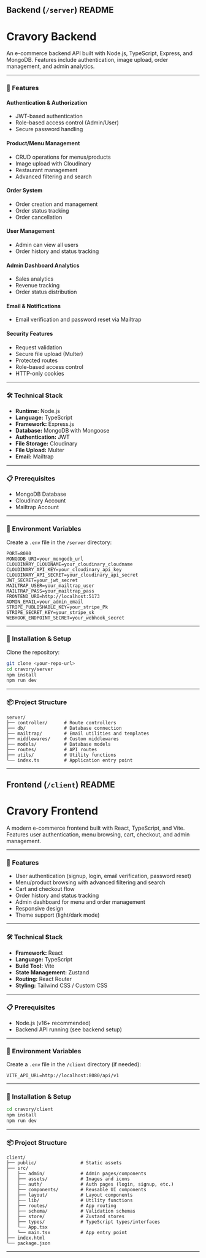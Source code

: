 

## Backend (`/server`) README

# Cravory Backend

An e-commerce backend API built with Node.js, TypeScript, Express, and MongoDB. Features include authentication, image upload, order management, and admin analytics.

<!-- --- -->

<!-- ### 📚 API Documentation

API documentation is available (add link if you have Swagger or similar).

In local development, you can view docs at `/api/v1/docs` (if implemented). -->

---

### 🚀 Features

#### Authentication & Authorization
- JWT-based authentication
- Role-based access control (Admin/User)
- Secure password handling

#### Product/Menu Management
- CRUD operations for menus/products
- Image upload with Cloudinary
- Restaurant management
- Advanced filtering and search

#### Order System
- Order creation and management
- Order status tracking
- Order cancellation
<!-- - Stock updates on order placement/cancellation -->

#### User Management
- Admin can view all users
- Order history and status tracking

#### Admin Dashboard Analytics
- Sales analytics
- Revenue tracking
- Order status distribution
<!-- - Inventory statistics -->
<!-- - User demographics -->

#### Email & Notifications
- Email verification and password reset via Mailtrap

#### Security Features
- Request validation
- Secure file upload (Multer)
- Protected routes
- Role-based access control
- HTTP-only cookies

---

### 🛠️ Technical Stack

- **Runtime:** Node.js
- **Language:** TypeScript
- **Framework:** Express.js
- **Database:** MongoDB with Mongoose
- **Authentication:** JWT
- **File Storage:** Cloudinary
- **File Upload:** Multer
- **Email:** Mailtrap

---

### 📋 Prerequisites

- MongoDB Database
- Cloudinary Account
- Mailtrap Account

---

### 🔧 Environment Variables

Create a `.env` file in the `/server` directory:

```
PORT=8080
MONGODB_URI=your_mongodb_url
CLOUDINARY_CLOUDNAME=your_cloudinary_cloudname
CLOUDINARY_API_KEY=your_cloudinary_api_key
CLOUDINARY_API_SECRET=your_cloudinary_api_secret
JWT_SECRET=your_jwt_secret
MAILTRAP_USER=your_mailtrap_user
MAILTRAP_PASS=your_mailtrap_pass
FRONTEND_URI=http://localhost:5173
ADMIN_EMAIL=your_admin_email
STRIPE_PUBLISHABLE_KEY=your_stripe_Pk
STRIPE_SECRET_KEY=your_stripe_sk
WEBHOOK_ENDPOINT_SECRET=your_webhook_secret
```

---

### 🚀 Installation & Setup

Clone the repository:

```bash
git clone <your-repo-url>
cd cravory/server
npm install
npm run dev
```

---

### 📦 Project Structure

```
server/
├── controller/      # Route controllers
├── db/              # Database connection
├── mailtrap/        # Email utilities and templates
├── middlewares/     # Custom middlewares
├── models/          # Database models
├── routes/          # API routes
├── utils/           # Utility functions
└── index.ts         # Application entry point
```

---

## Frontend (`/client`) README

# Cravory Frontend

A modern e-commerce frontend built with React, TypeScript, and Vite. Features user authentication, menu browsing, cart, checkout, and admin management.

---

### 🚀 Features

- User authentication (signup, login, email verification, password reset)
- Menu/product browsing with advanced filtering and search
- Cart and checkout flow
- Order history and status tracking
- Admin dashboard for menu and order management
- Responsive design
- Theme support (light/dark mode)

---

### 🛠️ Technical Stack

- **Framework:** React
- **Language:** TypeScript
- **Build Tool:** Vite
- **State Management:** Zustand
- **Routing:** React Router
- **Styling:** Tailwind CSS / Custom CSS

---

### 📋 Prerequisites

- Node.js (v16+ recommended)
- Backend API running (see backend setup)

---

### 🔧 Environment Variables

Create a `.env` file in the `/client` directory (if needed):

```
VITE_API_URL=http://localhost:8080/api/v1
```

---

### 🚀 Installation & Setup

```bash
cd cravory/client
npm install
npm run dev
```

---

### 📦 Project Structure

```
client/
├── public/                # Static assets
├── src/
│   ├── admin/             # Admin pages/components
│   ├── assets/            # Images and icons
│   ├── auth/              # Auth pages (login, signup, etc.)
│   ├── components/        # Reusable UI components
│   ├── layout/            # Layout components
│   ├── lib/               # Utility functions
│   ├── routes/            # App routing
│   ├── schema/            # Validation schemas
│   ├── store/             # Zustand stores
│   ├── types/             # TypeScript types/interfaces
│   └── App.tsx           
│   └── main.tsx           # App entry point
├── index.html
└── package.json
```


---
